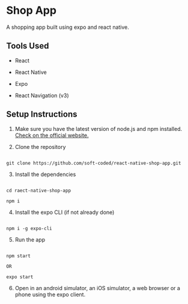 # Shop App

A shopping app built using expo and react native.

## Tools Used

* React

* React Native

* Expo
* React Navigation (v3)



## Setup Instructions

1. Make sure you have the latest version of node.js and npm installed. [Check on the official website.](https://nodejs.org/en/)

1. Clone the repository

  ```

  git clone https://github.com/soft-coded/react-native-shop-app.git

  ```

3. Install the dependencies

  ```

  cd raect-native-shop-app

  npm i

  ```

4. Install the expo CLI (if not already done)

  ```

  npm i -g expo-cli

  ```

5. Run the app

  ```

  npm start

  OR

  expo start

  ```

6. Open in an android simulator, an iOS simulator, a web browser or a phone using the expo client.



